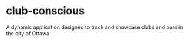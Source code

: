 # club-conscious
A dynamic application designed to track and showcase clubs and bars in the city of Ottawa.
